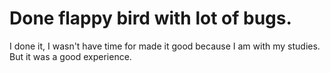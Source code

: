 # Done flappy bird with lot of bugs. #

I done it, I wasn't have time for made it good because I am with my studies. But it was a good experience.
